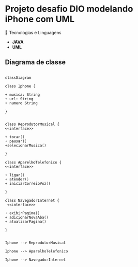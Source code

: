 # Projeto desafio DIO modelando iPhone com UML 

🚀 Tecnologias e Linguagens 
- **JAVA**
- **UML**

## Diagrama de classe 

```mermaid

classDiagram 

class Iphone {

+ musica: String
+ url: String
+ numero String

}


class ReprodutorMusical {
<<interface>>

+ tocar() 
+ pausar() 
+selecionarMusica() 

}

class AparelhoTelefonico {
<<interface>>

+ ligar() 
+ atender() 
+ iniciarCorreioVoz() 

}

class NavegadorInternet {
 <<interface>>

+ exibirPagina() 
+ adicionarNovaAba() 
+ atualizarPagina() 

}


Iphone --> ReprodutorMusical

Iphone --> AparelhoTelefonico

Iphone --> NavegadorInternet

```
